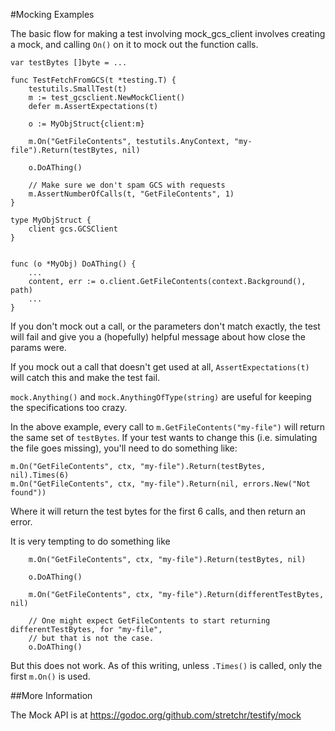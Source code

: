 #Mocking Examples

The basic flow for making a test involving mock_gcs_client
involves creating a mock, and calling `On()` on it to mock out
the function calls.

```
var testBytes []byte = ...

func TestFetchFromGCS(t *testing.T) {
	testutils.SmallTest(t)
	m := test_gcsclient.NewMockClient()
	defer m.AssertExpectations(t)

	o := MyObjStruct{client:m}

	m.On("GetFileContents", testutils.AnyContext, "my-file").Return(testBytes, nil)

	o.DoAThing()

	// Make sure we don't spam GCS with requests
	m.AssertNumberOfCalls(t, "GetFileContents", 1)
}

type MyObjStruct {
	client gcs.GCSClient
}


func (o *MyObj) DoAThing() {
	...
	content, err := o.client.GetFileContents(context.Background(), path)
	...
}
```

If you don't mock out a call, or the parameters don't match exactly, the test will fail and
give you a (hopefully) helpful message about how close the params were.

If you mock out a call that doesn't get used at all,
`AssertExpectations(t)` will catch this and make the test fail.

`mock.Anything()` and `mock.AnythingOfType(string)` are useful for keeping the
specifications too crazy.

In the above example, every call to `m.GetFileContents("my-file")` will return
the same set of `testBytes`. If your test wants to change this (i.e. simulating the
file goes missing), you'll need to do something like:

```
m.On("GetFileContents", ctx, "my-file").Return(testBytes, nil).Times(6)
m.On("GetFileContents", ctx, "my-file").Return(nil, errors.New("Not found"))
```

Where it will return the test bytes for the first 6 calls, and then return an error.

It is very tempting to do something like

```
	m.On("GetFileContents", ctx, "my-file").Return(testBytes, nil)

	o.DoAThing()

	m.On("GetFileContents", ctx, "my-file").Return(differentTestBytes, nil)

	// One might expect GetFileContents to start returning differentTestBytes, for "my-file",
	// but that is not the case.
	o.DoAThing()
```

But this does not work. As of this writing, unless `.Times()` is called, only the first
`m.On()` is used.


##More Information

The Mock API is at https://godoc.org/github.com/stretchr/testify/mock

